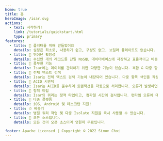 ```yaml
---
home: true
title: 홈
heroImage: /isar.svg
actions:
  - text: 시작하기!
    link: /tutorials/quickstart.html
    type: primary
features:
  - title: 💙 플러터를 위해 만들었어요
    details: 설정은 최소로, 사용하기 쉽고, 구성도 없고, 보일러 플레이트도 없습니다. 코드 몇 줄만 추가하면 바로 시작할 수 있습니다.
  - title: 🚀 뛰어난 확장성
    details: 수십만 개의 레코드를 단일 NoSQL 데이터베이스에 저장하고 효율적이고 비동기적으로 쿼리할 수 있습니다.
  - title: 🍭 풍부한 기능
    details: Isar에는 데이터를 관리하기 위한 다양한 기능이 있습니다. 복합 & 다중 항목 인덱스, 쿼리 수정자, JSON 지원 등이 있습니다.
  - title: 🔎 전체 텍스트 검색
    details: Isar는 전체 텍스트 검색 기능이 내장되어 있습니다. 다중 항목 색인을 작성하고 레코드를 쉽게 검색할 수 있습니다.
  - title: 🧪 ACID 시멘틱
    details: Isar는 ACID를 준수하며 트랜잭션을 자동으로 처리합니다. 오류가 발생하면 변경 내용을 롤백합니다.
  - title: 💃 정적 타입
    details: Isar의 쿼리는 정적 타입이고, 컴파일 시간에 검사됩니다. 런타임 오류에 대해 걱정할 필요가 없습니다.
  - title: 📱 다중 플랫폼
    details: iOS, Android 및 데스크탑 지원!
  - title: ⏱ 비동기
    details: 병렬 쿼리 작업 및 다중 Isolate 지원을 즉시 사용할 수 있습니다.
  - title: 🦄 오픈 소스입니다.
    details: 모든 것이 오픈 소스이며 영원히 무료입니다.

footer: Apache Licensed | Copyright © 2022 Simon Choi
---
```


